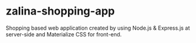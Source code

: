 # zalina-shopping-app

Shopping based web application created by using Node.js & Express.js at server-side and Materialize CSS for front-end. 

